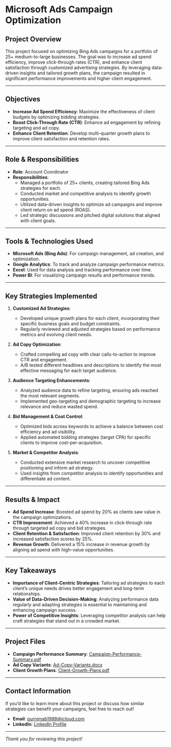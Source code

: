 # Microsoft Ads Campaign Optimization

## Project Overview
This project focused on optimizing Bing Ads campaigns for a portfolio of 25+ medium-to-large businesses. The goal was to increase ad spend efficiency, improve click-through rates (CTR), and enhance client satisfaction through customized advertising strategies. By leveraging data-driven insights and tailored growth plans, the campaign resulted in significant performance improvements and higher client engagement.

---

## Objectives
- **Increase Ad Spend Efficiency**: Maximize the effectiveness of client budgets by optimizing bidding strategies.
- **Boost Click-Through Rate (CTR)**: Enhance ad engagement by refining targeting and ad copy.
- **Enhance Client Retention**: Develop multi-quarter growth plans to improve client satisfaction and retention rates.

---

## Role & Responsibilities
- **Role**: Account Coordinator
- **Responsibilities**:
  - Managed a portfolio of 25+ clients, creating tailored Bing Ads strategies for each.
  - Conducted market and competitive analysis to identify growth opportunities.
  - Utilized data-driven insights to optimize ad campaigns and improve client return on ad spend (ROAS).
  - Led strategic discussions and pitched digital solutions that aligned with client goals.

---

## Tools & Technologies Used
- **Microsoft Ads (Bing Ads)**: For campaign management, ad creation, and optimization.
- **Google Analytics**: To track and analyze campaign performance metrics.
- **Excel**: Used for data analysis and tracking performance over time.
- **Power BI**: For visualizing campaign results and performance trends.

---

## Key Strategies Implemented
1. **Customized Ad Strategies**:
   - Developed unique growth plans for each client, incorporating their specific business goals and budget constraints.
   - Regularly reviewed and adjusted strategies based on performance metrics and evolving client needs.

2. **Ad Copy Optimization**:
   - Crafted compelling ad copy with clear calls-to-action to improve CTR and engagement.
   - A/B tested different headlines and descriptions to identify the most effective messaging for each target audience.

3. **Audience Targeting Enhancements**:
   - Analyzed audience data to refine targeting, ensuring ads reached the most relevant segments.
   - Implemented geo-targeting and demographic targeting to increase relevance and reduce wasted spend.

4. **Bid Management & Cost Control**:
   - Optimized bids across keywords to achieve a balance between cost efficiency and ad visibility.
   - Applied automated bidding strategies (target CPA) for specific clients to improve cost-per-acquisition.

5. **Market & Competitor Analysis**:
   - Conducted extensive market research to uncover competitive positioning and inform ad strategy.
   - Used insights from competitor analysis to identify opportunities and differentiate ad content.

---

## Results & Impact
- **Ad Spend Increase**: Boosted ad spend by 20% as clients saw value in the campaign optimizations.
- **CTR Improvement**: Achieved a 40% increase in click-through rate through targeted ad copy and bid strategies.
- **Client Retention & Satisfaction**: Improved client retention by 30% and increased satisfaction scores by 25%.
- **Revenue Growth**: Delivered a 15% increase in revenue growth by aligning ad spend with high-value opportunities.

---

## Key Takeaways
- **Importance of Client-Centric Strategies**: Tailoring ad strategies to each client’s unique needs drives better engagement and long-term relationships.
- **Value of Data-Driven Decision-Making**: Analyzing performance data regularly and adapting strategies is essential to maintaining and enhancing campaign success.
- **Power of Competitive Insights**: Leveraging competitor analysis can help craft strategies that stand out in a crowded market.

---

## Project Files
- **Campaign Performance Summary**: [Campaign-Performance-Summary.pdf](./Campaign-Performance-Summary.pdf)
- **Ad Copy Variants**: [Ad-Copy-Variants.docx](./Ad-Copy-Variants.docx)
- **Client Growth Plans**: [Client-Growth-Plans.pdf](./Client-Growth-Plans.pdf)

---

## Contact Information
If you’d like to learn more about this project or discuss how similar strategies can benefit your campaigns, feel free to reach out!

- **Email**: [purnimab1988@icloud.com](mailto:purnimab1988@icloud.com)
- **LinkedIn**: [LinkedIn Profile](https://www.linkedin.com/in/purnimabhuyan/)

---

*Thank you for reviewing this project!*

